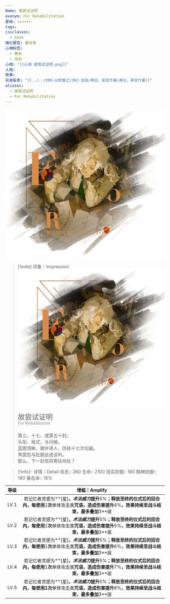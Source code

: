 ```yaml
---
Name: 故尝试证明
exonym: For Rehabilitation
星级: ✦✦✦✦✦✦
tags: 
cssclasses:
  - book
强化属性: 暴击率
心相标签:
  - 暴击
  - 攻击
心相: "[[心相 故尝试证明.png]]"
人物: 
轶事: 
实装版本: "[[../../300-以影像之/302-支线/再见，来亚什基|再见，来亚什基]]"
aliases:
  - 故尝试证明
  - For Rehabilitation
---
```

![cover](assets/故尝试证明｜For%20Rehabilitation.assets/心相%20故尝试证明.png)

> [!note] 印象｜Impression
> ![心相 故尝试证明|inlL|300](assets/故尝试证明｜For%20Rehabilitation.assets/心相%20故尝试证明.png)
> <p style="font-family: '家族宋', sans-serif; font-size: 22px; line-height: 0.75; text-indent: 0;">故尝试证明<br><span style="font-family: serif; font-size: 14px; color: #888888;">For Rehabilitation</span></p>
> 
> 第三、十七、或第五十封。  
> 头衔、格式，与问候。  
> 蓝图清晰，期许诱人，历经十七次勾画。  
> 黑面包与肚肠达成谈判。  
> 那么，下一封信将寄往何处？

> [!info]- 详情｜Detail
> 攻击:: 360
> 生命:: 2100
> 现实防御:: 180
> 精神防御:: 180
> 暴击率:: 16%

| 等级 |                        增幅｜Amplify                         |
| :--: | :----------------------------------------------------------: |
| LV.1 | 若记忆者灵感为**[星]**，*术法威力*提升**5%**；释放至终的仪式后的回合内，每使用**1**次**单体攻击类**咒语，造成伤害提升**4%**，效果持续至战斗结束，最多叠加**3**层 |
| LV.2 | 若记忆者灵感为**[星]**，*术法威力*提升**5%**；释放至终的仪式后的回合内，每使用**1**次**单体攻击类**咒语，造成伤害提升**5%**，效果持续至战斗结束，最多叠加**3**层 |
| LV.3 | 若记忆者灵感为**[星]**，*术法威力*提升**5%**；释放至终的仪式后的回合内，每使用**1**次**单体攻击类**咒语，造成伤害提升**6%**，效果持续至战斗结束，最多叠加**3**层 |
| LV.4 | 若记忆者灵感为**[星]**，*术法威力*提升**5%**；释放至终的仪式后的回合内，每使用**1**次**单体攻击类**咒语，造成伤害提升**7%**，效果持续至战斗结束，最多叠加**3**层 |
| LV.5 | 若记忆者灵感为**[星]**，*术法威力*提升**5%**；释放至终的仪式后的回合内，每使用1次**单体攻击类**咒语，造成伤害提升**8%**，效果持续至战斗结束，最多叠加**3**层 |
